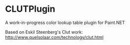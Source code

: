 # CLUTPlugin
A work-in-progress color lookup table plugin for Paint.NET

Based on Eskil Steenberg's Clut work: http://www.quelsolaar.com/technology/clut.html